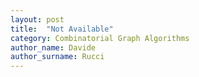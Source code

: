 ```yaml
---
layout: post
title:  "Not Available"
category: Combinatorial Graph Algorithms
author_name: Davide
author_surname: Rucci
---
```

